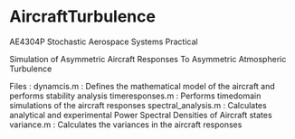 # AircraftTurbulence
AE4304P Stochastic Aerospace Systems Practical

Simulation of Asymmetric Aircraft Responses To Asymmetric Atmospheric Turbulence

Files : 
dynamcis.m : Defines the mathematical model of the aircraft and performs stability analysis
timeresponses.m : Performs timedomain simulations of the aircraft responses
spectral_analysis.m : Calculates analytical and experimental Power Spectral Densities of Aircraft states
variance.m : Calculates the variances in the aircraft responses

